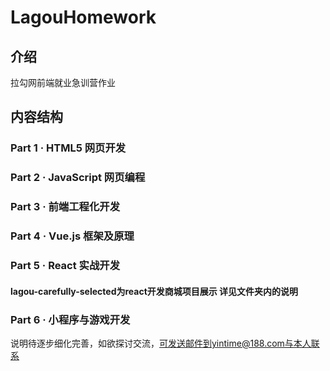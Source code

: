 # LagouHomework

## 介绍

拉勾网前端就业急训营作业

## 内容结构

### Part 1 · HTML5 网页开发

### Part 2 · JavaScript 网页编程

### Part 3 · 前端工程化开发

### Part 4 · Vue.js 框架及原理

### Part 5 · React 实战开发

#### lagou-carefully-selected为react开发商城项目展示 详见文件夹内的说明

### Part 6 · 小程序与游戏开发

说明待逐步细化完善，如欲探讨交流，可发送邮件到yintime@188.com与本人联系
